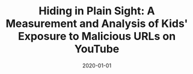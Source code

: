 ---
title: "Hiding in Plain Sight: A Measurement and Analysis of Kids&apos; Exposure to Malicious URLs on YouTube"
collection: publications
permalink: /publication/2020-01-01-Hiding-in-Plain-Sight-A-Measurement-and-Analysis-of-Kids-Exposure-to-Malicious-URLs-on-YouTube
date: 2020-01-01
venue: 'CoRR'
paperurl: 'https://arxiv.org/abs/2009.07923'
citation: ' Sultan Alshamrani,  Ahmed Abusnaina,  David Mohaisen, &quot;Hiding in Plain Sight: A Measurement and Analysis of Kids&amp;apos; Exposure to Malicious URLs on YouTube.&quot; CoRR, 2020.'
---